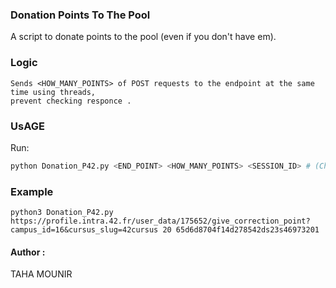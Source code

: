 ### Donation Points To The Pool
A script to donate points to the pool (even if you don't have em). 
<br>

### Logic
    Sends <HOW_MANY_POINTS> of POST requests to the endpoint at the same time using threads, 
    prevent checking responce .

### UsAGE

 Run:
```bash
python Donation_P42.py <END_POINT> <HOW_MANY_POINTS> <SESSION_ID> # (Check coockies to get the intra 42 session production)
```

### Example
    python3 Donation_P42.py https://profile.intra.42.fr/user_data/175652/give_correction_point?campus_id=16&cursus_slug=42cursus 20 65d6d8704f14d278542ds23s46973201
#### Author :
  TAHA MOUNIR